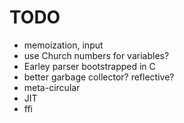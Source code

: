 TODO
====

* memoization, input
* use Church numbers for variables?
* Earley parser bootstrapped in C
* better garbage collector? reflective?
* meta-circular
* JIT
* ffi
